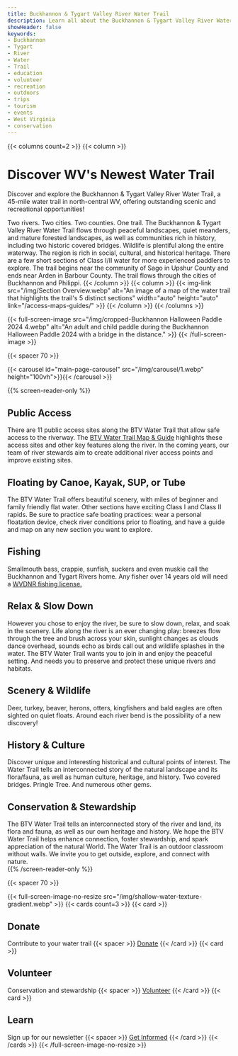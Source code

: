 ```yaml
---
title: Buckhannon & Tygart Valley River Water Trail
description: Learn all about the Buckhannon & Tygart Valley River Water Trail—trips, events, volunteer opportunities, and much more.
showHeader: false
keywords:
- Buckhannon
- Tygart
- River
- Water
- Trail
- education
- volunteer
- recreation
- outdoors
- trips
- tourism
- events
- West Virginia
- conservation
---
```


{{< columns count=2 >}}
{{< column >}}
# Discover WV's Newest Water Trail

Discover and explore the Buckhannon & Tygart Valley River Water Trail, a 45-mile water trail in north-central WV, offering outstanding scenic and recreational opportunities!

Two rivers. Two cities. Two counties. One trail. The Buckhannon & Tygart Valley River Water Trail flows through peaceful landscapes, quiet meanders, and mature forested landscapes, as well as communities rich in history, including two historic covered bridges. Wildlife is plentiful along the entire waterway. The region is rich in social, cultural, and historical heritage. There are a few short sections of Class I/II water for more experienced paddlers to explore. The trail begins near the community of Sago in Upshur County and ends near Arden in Barbour County. The trail flows through the cities of Buckhannon and Philippi.
{{< /column >}}
{{< column >}}
{{< img-link src="/img/Section Overview.webp" alt="An image of a map of the water trail that highlights the trail's 5 distinct sections" width="auto" height="auto" link="/access-maps-guides/" >}}
{{< /column >}}
{{< /columns >}}

{{< full-screen-image src="/img/cropped-Buckhannon Halloween Paddle 2024 4.webp" alt="An adult and child paddle during the Buckhannon Halloween Paddle 2024 with a bridge in the distance." >}}
{{< /full-screen-image >}}

{{< spacer 70 >}}

{{< carousel id="main-page-carousel" src="/img/carousel/1.webp" height="100vh">}}{{< /carousel >}}

{{% screen-reader-only %}}
  
## Public Access 
There are 11 public access sites along the BTV Water Trail that allow safe access to the riverway. The [BTV Water Trail Map & Guide](/access-maps-guides) highlights these access sites and other key features along the river. In the coming years, our team of river stewards aim to create additional river access points and improve existing sites. 

## Floating by Canoe, Kayak, SUP, or Tube 
The BTV Water Trail offers beautiful scenery, with miles of beginner and family friendly flat water. Other sections have exciting Class I and Class II rapids. Be sure to practice safe boating practices: wear a personal floatation device, check river conditions prior to floating, and have a guide and map on any new section you want to explore.

## Fishing
Smallmouth bass, crappie, sunfish, suckers and even muskie call the Buckhannon and Tygart Rivers home. Any fisher over 14 years old will need a [WVDNR fishing license.](https://www.wvhunt.com/login)

## Relax & Slow Down 
However you chose to enjoy the river, be sure to slow down, relax, and soak in the scenery. Life along the river is an ever changing play: breezes flow through the tree and brush across your skin, sunlight changes as clouds dance overhead, sounds echo as birds call out and wildlife splashes in the water. The BTV Water Trail wants you to join in and enjoy the peaceful setting. And needs you to preserve and protect these unique rivers and habitats. 

## Scenery & Wildlife
Deer, turkey, beaver, herons, otters, kingfishers and bald eagles are often sighted on quiet floats. Around each river bend is the possibility of a new discovery!

## History & Culture 
Discover unique and interesting historical and cultural points of interest. The Water Trail tells an interconnected story of the natural landscape and its flora/fauna, as well as human culture, heritage, and history. Two covered bridges. Pringle Tree. And numerous other gems. 

## Conservation & Stewardship 
The BTV Water Trail tells an interconnected story of the river and land, its
flora and fauna, as well as our own heritage and history. We hope the BTV Water Trail helps enhance connection, foster stewardship, and spark appreciation of the natural World. The Water Trail is an outdoor classroom without walls. We invite you to get outside, explore, and connect with nature.    
{{% /screen-reader-only %}}

{{< spacer 70 >}}

{{< full-screen-image-no-resize src="/img/shallow-water-texture-gradient.webp" >}}
{{< cards count=3 >}}
{{< card >}}
## Donate
Contribute to your water trail
{{< spacer >}}
[Donate](/donate)
{{< /card >}}
{{< card >}}
## Volunteer
Conservation and stewardship
{{< spacer >}}
[Volunteer](/stewardship)
{{< /card >}}
{{< card >}}
## Learn
Sign up for our newsletter
{{< spacer >}}
[Get Informed](/newsletter)
{{< /card >}}
{{< /cards >}}
{{< /full-screen-image-no-resize  >}}
